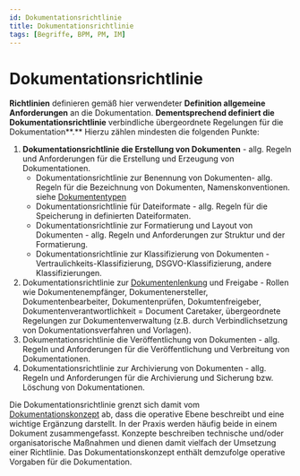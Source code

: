 ```yaml
---
id: Dokumentationsrichtlinie
title: Dokumentationsrichtlinie
tags: [Begriffe, BPM, PM, IM]
---
```


# Dokumentationsrichtlinie 

**Richtlinien** definieren gemäß hier verwendeter **Definition allgemeine Anforderungen** an die Dokumentation. **Dementsprechend definiert die Dokumentationsrichtlinie** verbindliche übergeordnete Regelungen für die Dokumentation**.** Hierzu zählen mindesten die folgenden Punkte:

1. **Dokumentationsrichtlinie die Erstellung von Dokumenten** - allg. Regeln und Anforderungen für die Erstellung und Erzeugung von Dokumentationen.
   - Dokumentationsrichtlinie zur Benennung von Dokumenten- allg. Regeln für die Bezeichnung von Dokumenten, Namenskonventionen. siehe [Dokumententypen](/docs/Glossar/D-Glossar/Dokumententypen/)
   - Dokumentationsrichtlinie für Dateiformate - allg. Regeln für die Speicherung  in definierten Dateiformaten.
   - Dokumentationsrichtlinie zur Formatierung und Layout von Dokumenten - allg. Regeln und Anforderungen zur Struktur und der Formatierung.
   - Dokumentationsrichtlinie zur Klassifizierung von Dokumenten - Vertraulichkeits-Klassifizierung, DSGVO-Klassifizierung, andere Klassifizierungen.
2.  Dokumentationsrichtlinie zur [Dokumentenlenkung](/docs/Glossar/D-Glossar/Dokumentenlenkung/) und Freigabe - Rollen wie Dokumentenempfänger, Dokumentenersteller, Dokumentenbearbeiter, Dokumentenprüfen, Dokumtenfreigeber, Dokumentenverantwortlichkeit = Document Caretaker, übergeordnete Regelungen zur Dokumentenverwaltung (z.B. durch Verbindlichsetzung von Dokumentationsverfahren und Vorlagen).
3.  Dokumentationsrichtlinie die Veröffentlichung von Dokumenten - allg. Regeln und Anforderungen für die Veröffentlichung und Verbreitung von Dokumentationen.
4.  Dokumentationsrichtlinie zur Archivierung von Dokumenten - allg. Regeln und Anforderungen für die Archivierung und Sicherung bzw. Löschung von Dokumentationen.

Die Dokumentationsrichtlinie grenzt sich damit vom [Dokumentationskonzept](/docs/Glossar/D-Glossar/Dokumentationskonzept/) ab, dass die operative Ebene beschreibt und eine wichtige Ergänzung  darstellt. In der Praxis werden häufig beide in einem Dokument  zusammengefasst. Konzepte beschreiben technische und/oder organisatorische Maßnahmen und dienen damit vielfach der Umsetzung einer Richtlinie. Das Dokumentationskonzept enthält demzufolge operative  Vorgaben für die Dokumentation. 





